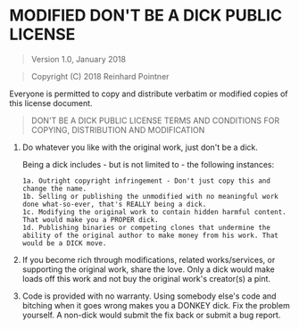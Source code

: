 # MODIFIED DON'T BE A DICK PUBLIC LICENSE

> Version 1.0, January 2018

> Copyright (C) 2018 Reinhard Pointner

 Everyone is permitted to copy and distribute verbatim or modified
 copies of this license document.

> DON'T BE A DICK PUBLIC LICENSE
> TERMS AND CONDITIONS FOR COPYING, DISTRIBUTION AND MODIFICATION

 1. Do whatever you like with the original work, just don't be a dick.

    Being a dick includes - but is not limited to - the following instances:

        1a. Outright copyright infringement - Don't just copy this and change the name.
        1b. Selling or publishing the unmodified with no meaningful work done what-so-ever, that's REALLY being a dick.
        1c. Modifying the original work to contain hidden harmful content. That would make you a PROPER dick.
        1d. Publishing binaries or competing clones that undermine the ability of the original author to make money from his work. That would be a DICK move.

 2. If you become rich through modifications, related works/services, or supporting the original work,
 share the love. Only a dick would make loads off this work and not buy the original work's 
 creator(s) a pint.
 
 3. Code is provided with no warranty. Using somebody else's code and bitching when it goes wrong makes 
 you a DONKEY dick. Fix the problem yourself. A non-dick would submit the fix back or submit a bug report.
